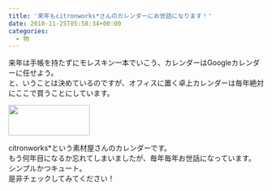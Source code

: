 ```yaml
---
title: '来年もcitronworks*さんのカレンダーにお世話になります！'
date: 2010-11-25T05:58:34+00:00
categories:
  - 物
---
```

来年は手帳を持たずにモレスキン一本でいこう、カレンダーはGoogleカレンダーに任せよう。  
と、いうことは決めているのですが、オフィスに置く卓上カレンダーは毎年絶対にここで買うことにしています。

[<img loading="lazy" alt="" src="http://www.webcitron.com/works/calendar/br/160_05.gif" title="カレンダー" class="alignnone" width="160" height="60" />][1]

citronworks*という素材屋さんのカレンダーです。  
もう何年目になるか忘れてしまいましたが、毎年毎年お世話になっています。  
シンプルかつキュート。  
是非チェックしてみてください！

 [1]: http://www.webcitron.com/works/calendar/
